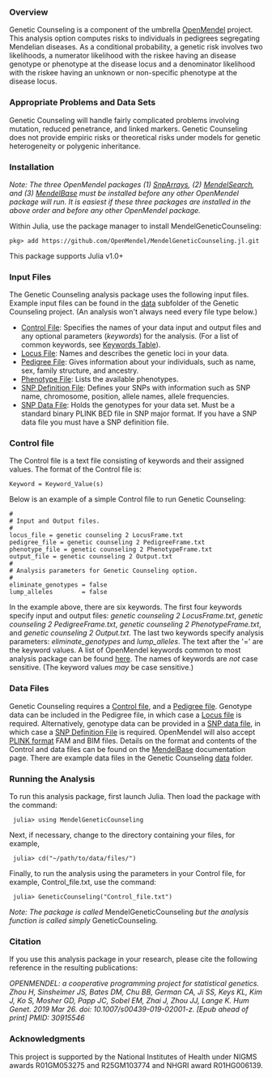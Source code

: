 ### Overview
Genetic Counseling is a component of the umbrella [OpenMendel](https://openmendel.github.io) project. This analysis option computes risks to individuals in pedigrees segregating Mendelian diseases. As a conditional probability, a genetic risk involves two likelihoods, a numerator likelihood with the riskee having an disease genotype or phenotype at the disease locus and a denominator likelihood with the riskee having an unknown or non-specific phenotype at the disease locus.

### Appropriate Problems and Data Sets
Genetic Counseling will handle fairly complicated problems involving mutation, reduced penetrance, and linked markers. Genetic Counseling does not provide empiric risks or theoretical risks under models for genetic heterogeneity or polygenic inheritance.

### Installation
*Note: The three OpenMendel packages (1) [SnpArrays](https://openmendel.github.io/SnpArrays.jl/latest/), (2) [MendelSearch](https://openmendel.github.io/MendelSearch.jl), and (3) [MendelBase](https://openmendel.github.io/MendelBase.jl) must be installed before any other OpenMendel package will run. It is easiest if these three packages are installed in the above order and before any other OpenMendel package.*

Within Julia, use the package manager to install MendelGeneticCounseling:

    pkg> add https://github.com/OpenMendel/MendelGeneticCounseling.jl.git

This package supports Julia v1.0+

### Input Files
The Genetic Counseling analysis package uses the following input files. Example input files can be found in the [data](https://github.com/OpenMendel/MendelGeneticCounseling.jl/tree/master/data) subfolder of the Genetic Counseling project. (An analysis won't always need every file type below.)

* [Control File](#control-file): Specifies the names of your data input and output files and any optional parameters (*keywords*) for the analysis. (For a list of common keywords, see [Keywords Table](https://openmendel.github.io/MendelBase.jl/#keywords-table)).
* [Locus File](https://openmendel.github.io/MendelBase.jl/#locus-file): Names and describes the genetic loci in your data.
* [Pedigree File](https://openmendel.github.io/MendelBase.jl/#pedigree-file): Gives information about your individuals, such as name, sex, family structure, and ancestry.
* [Phenotype File](https://openmendel.github.io/MendelBase.jl/#phenotype-file): Lists the available phenotypes.
* [SNP Definition File](https://openmendel.github.io/MendelBase.jl/#snp-definition-file): Defines your SNPs with information such as SNP name, chromosome, position, allele names, allele frequencies.
* [SNP Data File](https://openmendel.github.io/MendelBase.jl/#snp-data-file): Holds the genotypes for your data set. Must be a standard binary PLINK BED file in SNP major format. If you have a SNP data file you must have a SNP definition file.

<a id="control-file"></a>
### Control file
The Control file is a text file consisting of keywords and their assigned values. The format of the Control file is:

	Keyword = Keyword_Value(s)

Below is an example of a simple Control file to run Genetic Counseling:

	#
	# Input and Output files.
	#
	locus_file = genetic counseling 2 LocusFrame.txt
	pedigree_file = genetic counseling 2 PedigreeFrame.txt
	phenotype_file = genetic counseling 2 PhenotypeFrame.txt
	output_file = genetic counseling 2 Output.txt
	#
	# Analysis parameters for Genetic Counseling option.
	#
	eliminate_genotypes	= false
	lump_alleles		= false

In the example above, there are six keywords. The first four keywords specify input and output files: *genetic counseling 2 LocusFrame.txt*, *genetic counseling 2 PedigreeFrame.txt*, *genetic counseling 2 PhenotypeFrame.txt*, and *genetic counseling 2 Output.txt*. The last two keywords specify analysis parameters: *eliminate_genotypes* and *lump_alleles*. The text after the '=' are the keyword values. A list of OpenMendel keywords common to most analysis package can be found [here](https://openmendel.github.io/MendelBase.jl/#keywords-table). The names of keywords are *not* case sensitive. (The keyword values *may* be case sensitive.)

### Data Files
Genetic Counseling requires a [Control file](https://openmendel.github.io/MendelBase.jl/#control-file), and a [Pedigree file](https://openmendel.github.io/MendelBase.jl/#pedigree-file). Genotype data can be included in the Pedigree file, in which case a [Locus file](https://openmendel.github.io/MendelBase.jl/#locus-file) is required. Alternatively, genotype data can be provided in a [SNP data file](https://openmendel.github.io/MendelBase.jl/#snp-data-file), in which case a [SNP Definition File](https://openmendel.github.io/MendelBase.jl/#snp-definition-file) is required. OpenMendel will also accept [PLINK format](http://zzz.bwh.harvard.edu/plink) FAM and BIM files. Details on the format and contents of the Control and data files can be found on the [MendelBase](https://openmendel.github.io/MendelBase.jl) documentation page. There are example data files in the Genetic Counseling [data](https://github.com/OpenMendel/MendelGeneticCounseling.jl/tree/master/data) folder.

### Running the Analysis

To run this analysis package, first launch Julia. Then load the package with the command:

     julia> using MendelGeneticCounseling

Next, if necessary, change to the directory containing your files, for example,

     julia> cd("~/path/to/data/files/")

Finally, to run the analysis using the parameters in your Control file, for example, Control_file.txt, use the command:

     julia> GeneticCounseling("Control_file.txt")

*Note: The package is called* MendelGeneticCounseling *but the analysis function is called simply* GeneticCounseling.

<!--- ### Interpreting the results
 ... --->

### Citation

If you use this analysis package in your research, please cite the following reference in the resulting publications:

*OPENMENDEL: a cooperative programming project for statistical genetics. Zhou H, Sinsheimer JS, Bates DM, Chu BB, German CA, Ji SS, Keys KL, Kim J, Ko S, Mosher GD, Papp JC, Sobel EM, Zhai J, Zhou JJ, Lange K. Hum Genet. 2019 Mar 26. doi: 10.1007/s00439-019-02001-z. [Epub ahead of print] PMID: 30915546*

<!--- ### Contributing
We welcome contributions to this Open Source project. To contribute, follow this procedure ... --->

### Acknowledgments

This project is supported by the National Institutes of Health under NIGMS awards R01GM053275 and R25GM103774 and NHGRI award R01HG006139.
